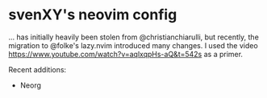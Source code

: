 # svenXY's neovim config

... has initially heavily been stolen from @christianchiarulli, but recently,
the migration to @folke's lazy.nvim introduced many changes. I used the video
https://www.youtube.com/watch?v=aqlxqpHs-aQ&t=542s as a primer. 

Recent additions:

- Neorg
